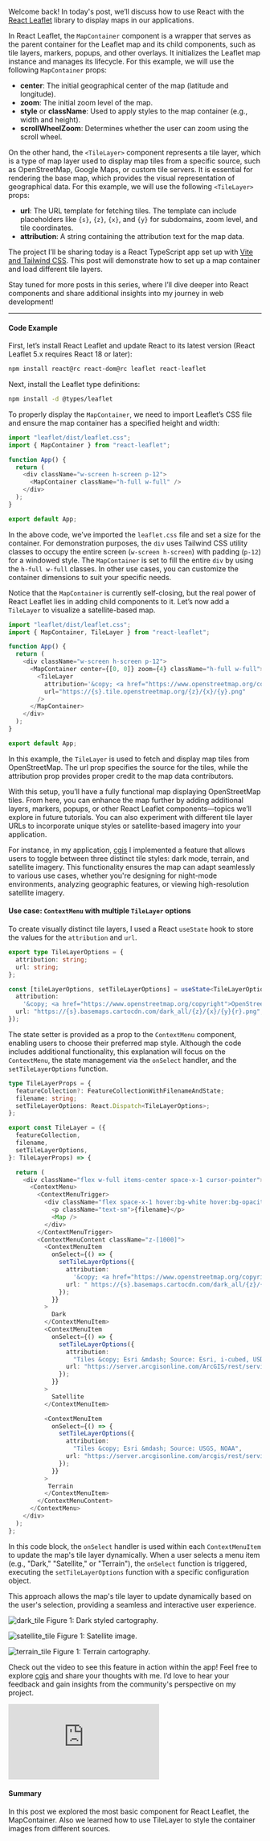 <!-- ### React Leaflet MapContainer and Tile Layers -->

Welcome back! In today's post, we’ll discuss how to use React with the [React Leaflet](https://react-leaflet.js.org/) library to display maps in our applications.

In React Leaflet, the `MapContainer` component is a wrapper that serves as the parent container for the Leaflet map and its child components, such as tile layers, markers, popups, and other overlays. It initializes the Leaflet map instance and manages its lifecycle. For this example, we will use the following <code>MapContainer</code> props:

- **center**: The initial geographical center of the map (latitude and longitude).
- **zoom**: The initial zoom level of the map.
- **style** or **className**: Used to apply styles to the map container (e.g., width and height).
- **scrollWheelZoom**: Determines whether the user can zoom using the scroll wheel.

On the other hand, the `<TileLayer>` component represents a tile layer, which is a type of map layer used to display map tiles from a specific source, such as OpenStreetMap, Google Maps, or custom tile servers. It is essential for rendering the base map, which provides the visual representation of geographical data. For this example, we will use the following `<TileLayer>` props:

- **url**: The URL template for fetching tiles. The template can include placeholders like `{s}`, `{z}`, `{x}`, and `{y}` for subdomains, zoom level, and tile coordinates.
- **attribution**: A string containing the attribution text for the map data.

The project I’ll be sharing today is a React TypeScript app set up with [Vite and Tailwind CSS](https://tailwindcss.com/docs/guides/vite). This post will demonstrate how to set up a map container and load different tile layers.

Stay tuned for more posts in this series, where I’ll dive deeper into React components and share additional insights into my journey in web development!

---

#### Code Example

First, let’s install React Leaflet and update React to its latest version (React Leaflet 5.x requires React 18 or later):

```bash
npm install react@rc react-dom@rc leaflet react-leaflet
```

Next, install the Leaflet type definitions:

```bash
npm install -d @types/leaflet
```

To properly display the <code>MapContainer</code>, we need to import Leaflet’s CSS file and ensure the map container has a specified height and width:

```typescript
import "leaflet/dist/leaflet.css";
import { MapContainer } from "react-leaflet";

function App() {
  return (
    <div className="w-screen h-screen p-12">
      <MapContainer className="h-full w-full" />
    </div>
  );
}

export default App;
```

In the above code, we’ve imported the <code>leaflet.css</code> file and set a size for the container. For demonstration purposes, the <code>div</code> uses Tailwind CSS utility classes to occupy the entire screen (<code>w-screen h-screen</code>) with padding (<code>p-12</code>) for a windowed style. The <code>MapContainer</code> is set to fill the entire <code>div</code> by using the <code>h-full w-full</code> classes. In other use cases, you can customize the container dimensions to suit your specific needs.

Notice that the <code>MapContainer</code> is currently self-closing, but the real power of React Leaflet lies in adding child components to it. Let’s now add a <code>TileLayer</code> to visualize a satellite-based map.

```typescript
import "leaflet/dist/leaflet.css";
import { MapContainer, TileLayer } from "react-leaflet";

function App() {
  return (
    <div className="w-screen h-screen p-12">
      <MapContainer center={[0, 0]} zoom={4} className="h-full w-full">
        <TileLayer
          attribution='&copy; <a href="https://www.openstreetmap.org/copyright">OpenStreetMap</a> contributors'
          url="https://{s}.tile.openstreetmap.org/{z}/{x}/{y}.png"
        />
      </MapContainer>
    </div>
  );
}

export default App;
```

In this example, the `TileLayer` is used to fetch and display map tiles from OpenStreetMap. The url prop specifies the source for the tiles, while the attribution prop provides proper credit to the map data contributors.

With this setup, you’ll have a fully functional map displaying OpenStreetMap tiles. From here, you can enhance the map further by adding additional layers, markers, popups, or other React Leaflet components—topics we’ll explore in future tutorials. You can also experiment with different tile layer URLs to incorporate unique styles or satellite-based imagery into your application.

For instance, in my application, [cgis](https://cgis.up.railway.app/) I implemented a feature that allows users to toggle between three distinct tile styles: dark mode, terrain, and satellite imagery. This functionality ensures the map can adapt seamlessly to various use cases, whether you're designing for night-mode environments, analyzing geographic features, or viewing high-resolution satellite imagery.

#### Use case: `ContextMenu` with multiple `TileLayer` options

To create visually distinct tile layers, I used a React `useState` hook to store the values for the `attribution` and `url`.

```typescript
export type TileLayerOptions = {
  attribution: string;
  url: string;
};

const [tileLayerOptions, setTileLayerOptions] = useState<TileLayerOptions>({
  attribution:
    '&copy; <a href="https://www.openstreetmap.org/copyright">OpenStreetMap</a> contributors',
  url: "https://{s}.basemaps.cartocdn.com/dark_all/{z}/{x}/{y}{r}.png",
});
```

The state setter is provided as a prop to the `ContextMenu` component, enabling users to choose their preferred map style. Although the code includes additional functionality, this explanation will focus on the `ContextMenu`, the state management via the `onSelect` handler, and the `setTileLayerOptions` function.

```typescript
type TileLayerProps = {
  featureCollection?: FeatureCollectionWithFilenameAndState;
  filename: string;
  setTileLayerOptions: React.Dispatch<TileLayerOptions>;
};

export const TileLayer = ({
  featureCollection,
  filename,
  setTileLayerOptions,
}: TileLayerProps) => {

  return (
    <div className="flex w-full items-center space-x-1 cursor-pointer">
      <ContextMenu>
        <ContextMenuTrigger>
          <div className="flex space-x-1 hover:bg-white hover:bg-opacity-0">
            <p className="text-sm">{filename}</p>
            <Map />
          </div>
        </ContextMenuTrigger>
        <ContextMenuContent className="z-[1000]">
          <ContextMenuItem
            onSelect={() => {
              setTileLayerOptions({
                attribution:
                  '&copy; <a href="https://www.openstreetmap.org/copyright">OpenStreetMap</a> contributors',
                url: " https://{s}.basemaps.cartocdn.com/dark_all/{z}/{x}/{y}{r}.png",
              });
            }}
          >
            Dark
          </ContextMenuItem>
          <ContextMenuItem
            onSelect={() => {
              setTileLayerOptions({
                attribution:
                  "Tiles &copy; Esri &mdash; Source: Esri, i-cubed, USDA, USGS, AEX, GeoEye, Getmapping, Aerogrid, IGN, IGP, UPR-EGP, and the GIS User Community",
                url: "https://server.arcgisonline.com/ArcGIS/rest/services/World_Imagery/MapServer/tile/{z}/{y}/{x}",
              });
            }}
          >
            Satellite
          </ContextMenuItem>

          <ContextMenuItem
            onSelect={() => {
              setTileLayerOptions({
                attribution:
                  "Tiles &copy; Esri &mdash; Source: USGS, NOAA",
                url: "https://server.arcgisonline.com/arcgis/rest/services/World_Topo_Map/MapServer/tile/{z}/{y}/{x}"
              });
            }}
          >
           Terrain
          </ContextMenuItem>
        </ContextMenuContent>
      </ContextMenu>
    </div>
  );
};
```

In this code block, the `onSelect` handler is used within each `ContextMenuItem` to update the map's tile layer dynamically. When a user selects a menu item (e.g., "Dark," "Satellite," or "Terrain"), the `onSelect` function is triggered, executing the `setTileLayerOptions` function with a specific configuration object.

This approach allows the map's tile layer to update dynamically based on the user's selection, providing a seamless and interactive user experience.

![dark_tile](dark_tile.png)
Figure 1: Dark styled cartography.

![satellite_tile](satellite_tile.png)
Figure 1: Satellite image.

![terrain_tile](terrain_tile.png)
Figure 1: Terrain cartography.

Check out the video to see this feature in action within the app! Feel free to explore [cgis](https://cgis.up.railway.app/) and share your thoughts with me. I’d love to hear your feedback and gain insights from the community's perspective on my project.

<div class="video-container">
    <iframe 
        src="https://www.youtube.com/embed/46BPHtynJak"
        frameborder="0" 
        allow="accelerometer; autoplay; clipboard-write; encrypted-media; gyroscope; picture-in-picture" 
        allowfullscreen>
    </iframe>
</div>

#### Summary

In this post we explored the most basic component for React Leaflet, the MapContainer. Also we learned how to use TileLayer to style the container images from different sources.
